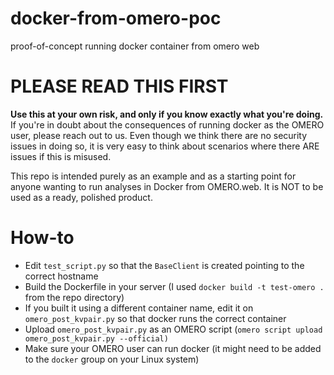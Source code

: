 # docker-from-omero-poc
 proof-of-concept running docker container from omero web
 
# PLEASE READ THIS FIRST
**Use this at your own risk, and only if you know exactly what you're doing.** If you're in doubt about the consequences of running docker as the OMERO user, please reach out to us. Even though we think there are no security issues in doing so, it is very easy to think about scenarios where there ARE issues if this is misused. 

This repo is intended purely as an example and as a starting point for anyone wanting to run analyses in Docker from OMERO.web. It is NOT to be used as a ready, polished product.

# How-to
- Edit `test_script.py` so that the `BaseClient` is created pointing to the correct hostname
- Build the Dockerfile in your server (I used `docker build -t test-omero .` from the repo directory)
- If you built it using a different container name, edit it on `omero_post_kvpair.py` so that docker runs the correct container
- Upload `omero_post_kvpair.py` as an OMERO script (`omero script upload omero_post_kvpair.py --official)`
- Make sure your OMERO user can run docker (it might need to be added to the `docker` group on your Linux system)
